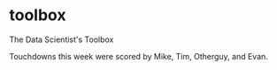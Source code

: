 # toolbox
The Data Scientist's Toolbox

Touchdowns this week were scored by Mike, Tim, Otherguy, and Evan.
